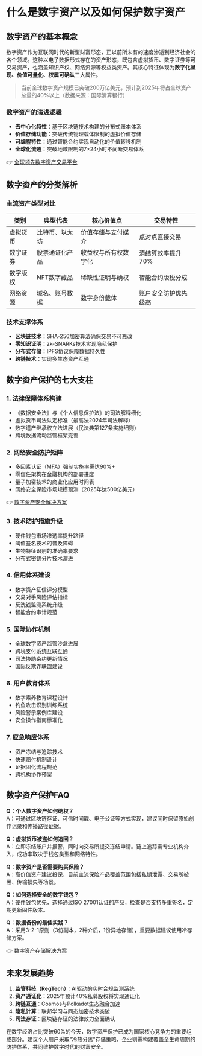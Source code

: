# 什么是数字资产以及如何保护数字资产

## 数字资产的基本概念

数字资产作为互联网时代的新型财富形态，正以前所未有的速度渗透到经济社会的各个领域。这种以电子数据形式存在的资产形态，既包含虚拟货币、数字证券等可交易资产，也涵盖知识产权、网络资源等权益类资产。其核心特征体现为**数字化呈现、价值可量化、权属可确认**三大属性。

> 当前全球数字资产规模已突破200万亿美元，预计到2025年将占全球资产总量的40%以上（数据来源：国际清算银行）

### 数字资产的演进逻辑
- **去中心化特性**：基于区块链技术构建的分布式账本体系
- **价值存储功能**：突破传统物理载体限制的虚拟价值存储
- **可编程特性**：通过智能合约实现自动化的价值转移机制
- **全球化流通**：突破地域限制的7×24小时不间断交易体系

👉 [全球领先数字资产交易平台](https://bit.ly/okx_welcome)

## 数字资产的分类解析

### 主流资产类型对比

| 类别       | 典型代表          | 核心价值点                | 交易特性               |
|------------|-------------------|---------------------------|------------------------|
| 虚拟货币   | 比特币、以太坊    | 价值存储与支付媒介        | 点对点直接交易         |
| 数字证券   | 股票通证化产品    | 收益权与所有权数字化      | 清结算效率提升70%      |
| 数字版权   | NFT数字藏品       | 稀缺性证明与确权          | 智能合约版税分成       |
| 网络资源   | 域名、账号数据    | 数字身份载体              | 账户安全防护优先级高   |

### 技术支撑体系
- **区块链技术**：SHA-256加密算法确保交易不可篡改
- **零知识证明**：zk-SNARKs技术实现隐私保护
- **分布式存储**：IPFS协议保障数据持久性
- **跨链技术**：实现多生态资产互通

## 数字资产保护的七大支柱

### 1. 法律保障体系构建
- 《数据安全法》与《个人信息保护法》的司法解释细化
- 虚拟货币司法认定标准（最高法2024年司法解释）
- 数字遗产继承权立法进展（民法典第127条实施细则）
- 跨境数据流动监管框架完善

### 2. 网络安全防护矩阵
- 多因素认证（MFA）强制实施率需达90%+
- 零信任架构在金融机构的部署进度
- 量子加密技术的商业化应用时间表
- 网络安全保险市场规模预测（2025年达500亿美元）

👉 [数字资产安全解决方案](https://bit.ly/okx_welcome)

### 3. 技术防护措施升级
- 硬件钱包市场渗透率提升路径
- 阈值签名技术的普及障碍
- 生物特征识别的准确率要求
- 分布式密钥分片技术演进

### 4. 信用体系建设
- 数字资产征信评分模型
- 交易对手风险评估指标
- 反洗钱监测系统升级
- 智能合约审计规范

### 5. 国际协作机制
- 全球数字资产监管沙盒进展
- 跨境支付系统互联互通
- 司法协助条约更新情况
- 国际反欺诈联盟建设

### 6. 用户教育体系
- 数字素养教育课程设计
- 钓鱼攻击识别训练系统
- 风险警示案例库建设
- 安全操作指南标准化

### 7. 应急响应体系
- 资产冻结与追踪技术
- 快速赔付机制设计
- 证据固化流程规范
- 跨机构协作预案

## 数字资产保护FAQ

**Q：个人数字资产如何确权？**  
A：可通过区块链存证、可信时间戳、电子公证等方式实现，建议同时保留原始创作记录和传播路径证据。

**Q：虚拟货币被盗如何追回？**  
A：立即冻结账户并报警，同时向交易所提交冻结申请。链上追踪需专业机构介入，成功率取决于钱包类型和网络特性。

**Q：数字资产是否需要购买保险？**  
A：高价值资产建议投保，目前主流保险产品覆盖范围包括私钥泄露、交易所被黑、传输损失等场景。

**Q：如何选择安全的数字钱包？**  
A：硬件钱包优先，选择通过ISO 27001认证的产品，检查是否支持多重签名，定期更新固件版本。

**Q：数据备份的最佳实践？**  
A：采用3-2-1原则（3份副本，2种介质，1份异地存储），重要数据建议使用冷存储方案。

👉 [数字资产存储解决方案](https://bit.ly/okx_welcome)

## 未来发展趋势

1. **监管科技（RegTech）**：AI驱动的实时合规监测系统
2. **资产通证化**：2025年预计40%私募股权将实现通证化
3. **跨链互通**：Cosmos与Polkadot生态融合加速
4. **隐私计算**：联邦学习与同态加密技术突破
5. **司法存证**：区块链存证的法律效力全面确认

在数字经济占比突破60%的今天，数字资产保护已成为国家核心竞争力的重要组成部分。建议个人用户采取"冷热分离"存储策略，企业则需构建覆盖全生命周期的防护体系，共同维护数字时代的财富安全。